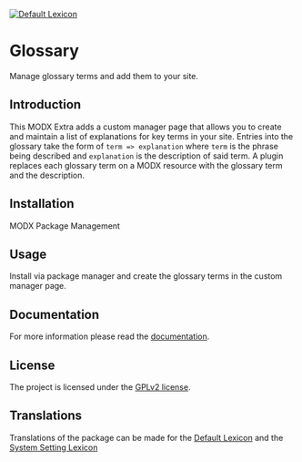 [![Default Lexicon](https://hosted.weblate.org/widgets/modx-extras/-/modx-glossary-standard/svg-badge.svg)](https://hosted.weblate.org/projects/modx-extras/modx-glossary-standard/)

# Glossary

Manage glossary terms and add them to your site.

## Introduction

This MODX Extra adds a custom manager page that allows you to create and
maintain a list of explanations for key terms in your site. Entries into the
glossary take the form of `term => explanation` where `term` is the phrase being
described and `explanation` is the description of said term. A plugin replaces 
each glossary term on a MODX resource with the glossary term and the description.

## Installation

MODX Package Management

## Usage

Install via package manager and create the glossary terms in the custom manager page.

## Documentation

For more information please read the [documentation](https://jako.github.io/Glossary/).

## License

The project is licensed under the [GPLv2 license](https://github.com/Jako/Glossary/blob/master/core/components/glossary/docs/license.md).

## Translations

Translations of the package can be made for the [Default Lexicon](https://hosted.weblate.org/projects/modx-extras/modx-glossary-standard/) and the [System Setting Lexicon](https://hosted.weblate.org/projects/modx-extras/modx-glossary-system-settings/)
